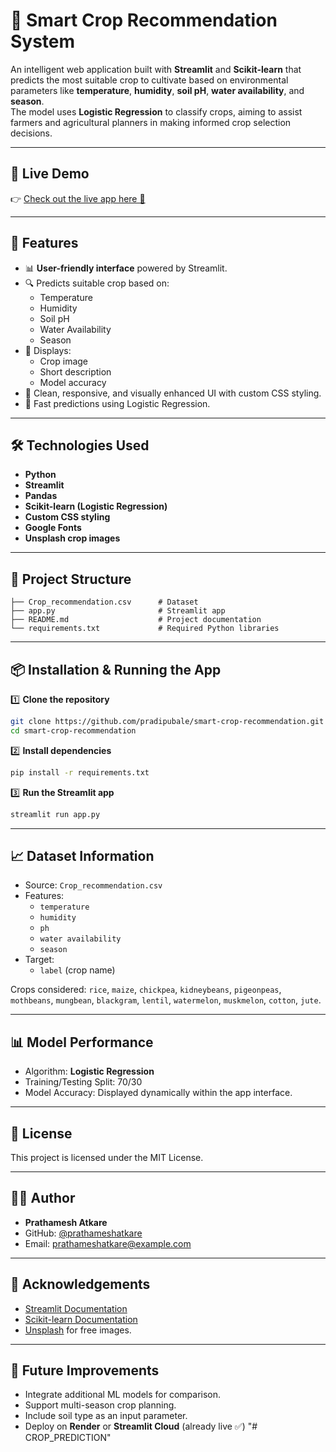 # 🌾 Smart Crop Recommendation System

An intelligent web application built with **Streamlit** and **Scikit-learn** that predicts the most suitable crop to cultivate based on environmental parameters like **temperature**, **humidity**, **soil pH**, **water availability**, and **season**.  
The model uses **Logistic Regression** to classify crops, aiming to assist farmers and agricultural planners in making informed crop selection decisions.

---

## 📸 Live Demo

👉 [Check out the live app here 🚀](https://cropprediction-prathameshatkare.streamlit.app/)

---

## 📖 Features

- 📊 **User-friendly interface** powered by Streamlit.
- 🔍 Predicts suitable crop based on:
  - Temperature
  - Humidity
  - Soil pH
  - Water Availability
  - Season
- 🌸 Displays:
  - Crop image
  - Short description
  - Model accuracy
- 🎨 Clean, responsive, and visually enhanced UI with custom CSS styling.
- 🚀 Fast predictions using Logistic Regression.

---

## 🛠️ Technologies Used

- **Python**
- **Streamlit**
- **Pandas**
- **Scikit-learn (Logistic Regression)**
- **Custom CSS styling**
- **Google Fonts**
- **Unsplash crop images**

---

## 📂 Project Structure

```
├── Crop_recommendation.csv      # Dataset
├── app.py                       # Streamlit app
├── README.md                    # Project documentation
└── requirements.txt             # Required Python libraries
```

---

## 📦 Installation & Running the App

1️⃣ **Clone the repository**
```bash
git clone https://github.com/pradipubale/smart-crop-recommendation.git
cd smart-crop-recommendation
```

2️⃣ **Install dependencies**
```bash
pip install -r requirements.txt
```

3️⃣ **Run the Streamlit app**
```bash
streamlit run app.py
```

---

## 📈 Dataset Information

- Source: `Crop_recommendation.csv`
- Features:
  - `temperature`
  - `humidity`
  - `ph`
  - `water availability`
  - `season`
- Target:
  - `label` (crop name)

Crops considered:
`rice`, `maize`, `chickpea`, `kidneybeans`, `pigeonpeas`, `mothbeans`, `mungbean`, `blackgram`, `lentil`, `watermelon`, `muskmelon`, `cotton`, `jute`.

---

## 📊 Model Performance

- Algorithm: **Logistic Regression**
- Training/Testing Split: 70/30
- Model Accuracy: Displayed dynamically within the app interface.

---

## 📜 License

This project is licensed under the MIT License.

---

## 👨‍💻 Author

- **Prathamesh Atkare**
- GitHub: [@prathameshatkare](https://github.com/prathameshatkare)
- Email: prathameshatkare@example.com

---

## 🌟 Acknowledgements

- [Streamlit Documentation](https://docs.streamlit.io/)
- [Scikit-learn Documentation](https://scikit-learn.org/stable/)
- [Unsplash](https://unsplash.com/) for free images.

---

## 🚀 Future Improvements

- Integrate additional ML models for comparison.
- Support multi-season crop planning.
- Include soil type as an input parameter.
- Deploy on **Render** or **Streamlit Cloud** (already live ✅)
"# CROP_PREDICTION" 
